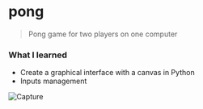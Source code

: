 # pong
> Pong game for two players on one computer

<h3>What I learned</h3>

<ul>
  <li>Create a graphical interface with a canvas in Python</li>
  <li>Inputs management</li>
</ul>

![Capture](https://user-images.githubusercontent.com/29238761/158099954-215a5dc3-45e1-4024-a52e-54f613cb7c5c.png)
